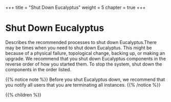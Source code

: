 +++
title = "Shut Down Eucalyptus"
weight = 5
chapter = true
+++


# Shut Down Eucalyptus
Describes the recommended processes to shut down Eucalyptus.There may be times when you need to shut down Eucalyptus. This might be because of a physical failure, topological change, backing up, or making an upgrade. We recommend that you shut down Eucalyptus components in the reverse order of how you started them. To stop the system, shut down the components in the order listed. 


{{% notice note %}}
Before you shut Eucalyptus down, we recommend that you notify all users that you are terminating all instances. 
{{% /notice %}}


{{% children %}}
